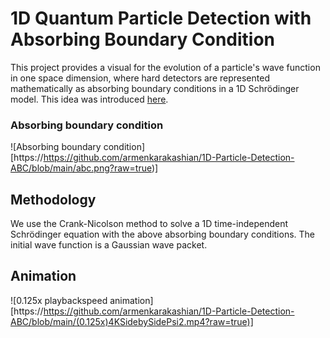 # 1D Quantum Particle Detection with Absorbing Boundary Condition

This project provides a visual for the evolution of a particle's wave function in one space dimension, where hard detectors are represented mathematically as absorbing boundary conditions in a 1D Schrödinger model. This idea was introduced [here](https://arxiv.org/abs/1911.12730).

### Absorbing boundary condition
![Absorbing boundary condition][https://https://github.com/armenkarakashian/1D-Particle-Detection-ABC/blob/main/abc.png?raw=true)]

## Methodology

We use the Crank-Nicolson method to solve a 1D time-independent Schrödinger equation with the above absorbing boundary conditions. The initial wave function is a Gaussian wave packet.

## Animation

![0.125x playbackspeed animation][https://https://github.com/armenkarakashian/1D-Particle-Detection-ABC/blob/main/(0.125x)4KSidebySidePsi2.mp4?raw=true)]